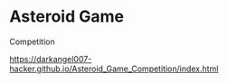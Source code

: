 # Asteroid Game
Competition

https://darkangel007-hacker.github.io/Asteroid_Game_Competition/index.html
